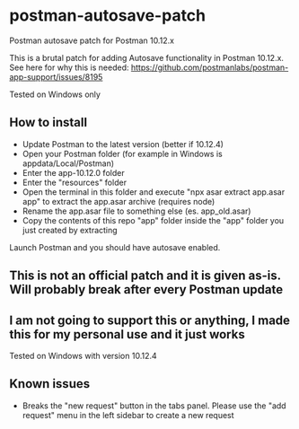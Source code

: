 # postman-autosave-patch
Postman autosave patch for Postman 10.12.x

This is a brutal patch for adding Autosave functionality in Postman 10.12.x.
See here for why this is needed: https://github.com/postmanlabs/postman-app-support/issues/8195

Tested on Windows only

## How to install
- Update Postman to the latest version (better if 10.12.4)
- Open your Postman folder (for example in Windows is appdata/Local/Postman)
- Enter the app-10.12.0 folder
- Enter the "resources" folder
- Open the terminal in this folder and execute "npx asar extract app.asar app" to extract the app.asar archive (requires node)
- Rename the app.asar file to something else (es. app_old.asar)
- Copy the contents of this repo "app" folder inside the "app" folder you just created by extracting

Launch Postman and you should have autosave enabled.

## This is not an official patch and it is given as-is. Will probably break after every Postman update
## I am not going to support this or anything, I made this for my personal use and it just works 

Tested on Windows with version 10.12.4

## Known issues
- Breaks the "new request" button in the tabs panel. Please use the "add request" menu in the left sidebar to create a new request
